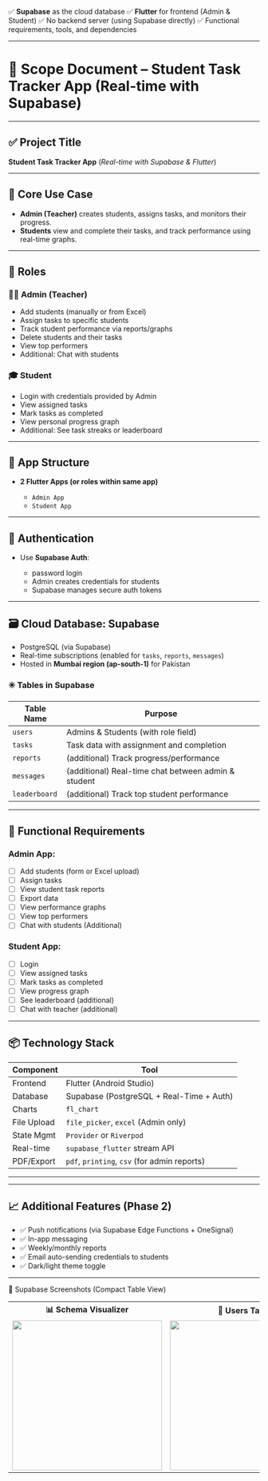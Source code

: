 

✅ **Supabase** as the cloud database
✅ **Flutter** for frontend (Admin & Student)
✅ No backend server (using Supabase directly)
✅ Functional requirements, tools, and dependencies

---

# 📄 **Scope Document – Student Task Tracker App (Real-time with Supabase)**

---

## ✅ **Project Title**

**Student Task Tracker App**
(*Real-time with Supabase & Flutter*)

---

## 🎯 **Core Use Case**

* **Admin (Teacher)** creates students, assigns tasks, and monitors their progress.
* **Students** view and complete their tasks, and track performance using real-time graphs.

---

## 👥 **Roles**

### 🧑‍🏫 **Admin (Teacher)**

* Add students (manually or from Excel)
* Assign tasks to specific students
* Track student performance via reports/graphs
* Delete students and their tasks
* View top performers
* Additional: Chat with students

### 🎓 **Student**

* Login with credentials provided by Admin
* View assigned tasks
* Mark tasks as completed
* View personal progress graph
* Additional: See task streaks or leaderboard

---

## 📱 **App Structure**

* **2 Flutter Apps (or roles within same app)**

  * `Admin App`
  * `Student App`

---

## 🔐 **Authentication**

* Use **Supabase Auth**:

  * password login
  * Admin creates credentials for students
  * Supabase manages secure auth tokens

---

## 🗃️ **Cloud Database: Supabase**

* PostgreSQL (via Supabase)
* Real-time subscriptions (enabled for `tasks`, `reports`, `messages`)
* Hosted in **Mumbai region (ap-south-1)** for Pakistan

### ✳️ **Tables in Supabase**

| Table Name    | Purpose                                           |
| ------------- | ------------------------------------------------- |
| `users`       | Admins & Students (with role field)               |
| `tasks`       | Task data with assignment and completion          |
| `reports`     | (additional) Track progress/performance             |
| `messages`    | (additional) Real-time chat between admin & student |
| `leaderboard` | (additional) Track top student performance          |

---

## 🧠 **Functional Requirements**

### Admin App:

* [ ] Add students (form or Excel upload)
* [ ] Assign tasks
* [ ] View student task reports
* [ ] Export data
* [ ] View performance graphs
* [ ] View top performers
* [ ] Chat with students (Additional)

### Student App:

* [ ] Login
* [ ] View assigned tasks
* [ ] Mark tasks as completed
* [ ] View progress graph
* [ ] See leaderboard (additional)
* [ ] Chat with teacher (additional)

---

## 📦 **Technology Stack**

| Component     | Tool                                           |
| ------------- | ---------------------------------------------- |
| Frontend      | Flutter (Android Studio)                       |
| Database      | Supabase (PostgreSQL + Real-Time + Auth)       |
| Charts        | `fl_chart`                                     |
| File Upload   | `file_picker`, `excel` (Admin only)            |
| State Mgmt    | `Provider` or `Riverpod`                       |
| Real-time     | `supabase_flutter` stream API                  |
| PDF/Export    | `pdf`, `printing`, `csv` (for admin reports)   |


---

---

## 📈 Additional Features (Phase 2)

* ✅ Push notifications (via Supabase Edge Functions + OneSignal)
* ✅ In-app messaging
* ✅ Weekly/monthly reports
* ✅ Email auto-sending credentials to students
* ✅ Dark/light theme toggle

---
📸 Supabase Screenshots (Compact Table View)
<table> <tr align="center"> <th>📊 Schema Visualizer</th> <th>👤 Users Table</th> <th>🗃️ Database Tables</th> </tr> <tr> <td><img width="300" src="https://github.com/user-attachments/assets/6225cce8-05b9-46a5-970a-b0442d51f298" /></td> <td><img width="300" src="https://github.com/user-attachments/assets/3669d782-b359-4ab1-8cba-ac073ee3bf1c" /></td> <td><img width="300" src="https://github.com/user-attachments/assets/1a044baf-477b-4e05-bd4a-df606a1cfe89" /></td> </tr> </table>





